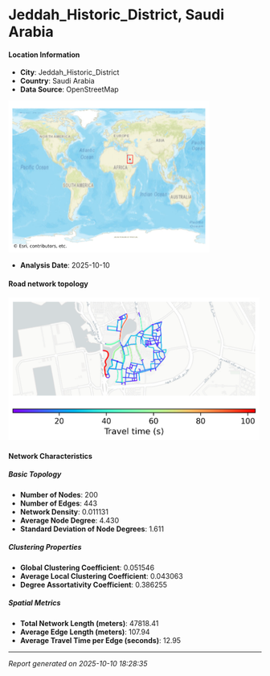 # Jeddah_Historic_District, Saudi Arabia

#### Location Information

- **City**: Jeddah_Historic_District
- **Country**: Saudi Arabia
- **Data Source**: OpenStreetMap
<img src="Jeddah_Historic_District_location.png" alt="Jeddah_Historic_District Location Map" width="400" />

- **Analysis Date**: 2025-10-10

#### Road network topology

<img src="Jeddah_Historic_District_network_map.png" alt="Jeddah_Historic_District Road Network Map" width="500"/>

#### Network Characteristics

##### Basic Topology

- **Number of Nodes**: 200
- **Number of Edges**: 443
- **Network Density**: 0.011131
- **Average Node Degree**: 4.430
- **Standard Deviation of Node Degrees**: 1.611

##### Clustering Properties

- **Global Clustering Coefficient**: 0.051546
- **Average Local Clustering Coefficient**: 0.043063
- **Degree Assortativity Coefficient**: 0.386255

##### Spatial Metrics

- **Total Network Length (meters)**: 47818.41
- **Average Edge Length (meters)**: 107.94
- **Average Travel Time per Edge (seconds)**: 12.95

---
*Report generated on 2025-10-10 18:28:35*
